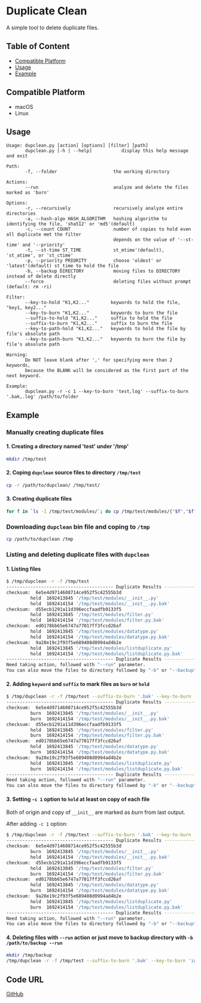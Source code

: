 # Duplicate Clean
A simple tool to delete duplicate files.  

## Table of Content
- [Compatible Platform](#compatible-platform)
- [Usage](#usage)
- [Example](#example)


## Compatible Platform
- macOS
- Linux

## Usage
```bazaar
Usage: dupclean.py [action] [options] [filter] [path]
       dupclean.py [-h | --help]           display this help message and exit

Path:
       -f, --folder                     the working directory

Actions:
       --run                            analyze and delete the files marked as 'burn'

Options:
       -r, --recursively                recursively analyze entire directories
       -a, --hash-algo HASH_ALGORITHM   hashing algorithm to identifying the file, 'sha512' or 'md5'(default)
       -c, --count COUNT                number of copies to hold even all duplicate met the filter
                                        depends on the value of '--st-time' and '--priority'
       -t, --st-time ST_TIME            st_mtime'(default), 'st_atime', or 'st_ctime'
       -p, --priority PRIORITY          choose 'oldest' or 'latest'(default) st_time to hold the file
       -b, --backup DIRECTORY           moving files to DIRECTORY instead of delete directly
       --force                          deleting files without prompt (default: rm -ri)
      
Filter:
       --key-to-hold "K1,K2..."        keywords to hold the file, "key1, key2..."
       --key-to-burn "K1,K2..."        keywords to burn the file
       --suffix-to-hold "K1,K2..."     suffix to hold the file
       --suffix-to-burn "K1,K2..."     suffix to burn the file
       --key-to-path-hold "K1,K2..."   keywords to hold the file by file's absolute path
       --key-to-path-burn "K1,K2..."   keywords to burn the file by file's absolute path

Warning: 
       Do NOT leave blank after ',' for specifying more than 2 keywords, 
       because the BLANK will be considered as the first part of the next keyword. 
       
Example:
       dupclean.py -r -c 1 --key-to-burn 'test,log' --suffix-to-burn '.bak,.log' /path/to/folder
```

## Example

### Manually creating duplicate files
#### 1. Creating a directory named 'test' under '/tmp'
```bash
mkdir /tmp/test
```

#### 2. Coping `dupclean` source files to directory `/tmp/test`
```bash
cp -r /path/to/dupclean/ /tmp/test/
```

#### 3. Creating duplicate files
```bash
for f in `ls -1 /tmp/test/modules/`; do cp /tmp/test/modules/{"$f","$f".bak}; done
```

### Downloading `dupclean` bin file and coping to `/tmp`
```bash
cp /path/to/dupclean /tmp
```

### Listing and deleting duplicate files with `dupclean`

#### 1. Listing files
```bash
$ /tmp/dupclean -r -f /tmp/test
---------------------------------------- Duplicate Results ----------------------------------------
checksum:  6e5e4d9714608714ce952f5c42555b3d
         hold  1692413845 '/tmp/test/modules/__init__.py'
         hold  1692414154 '/tmp/test/modules/__init__.py.bak'
checksum:  d55ecb1291a11d396eccfaadfb9133f5
         hold  1692413845 '/tmp/test/modules/filter.py'
         hold  1692414154 '/tmp/test/modules/filter.py.bak'
checksum:  ed0178bb65e6747a77017ff3fccd26af
         hold  1692413845 '/tmp/test/modules/datatype.py'
         hold  1692414154 '/tmp/test/modules/datatype.py.bak'
checksum:  9a20e19c2f93f5e689408d0994ad4b2e
         hold  1692413845 '/tmp/test/modules/listduplicate.py'
         hold  1692414154 '/tmp/test/modules/listduplicate.py.bak'
---------------------------------------- Duplicate Results ----------------------------------------
Need taking action, followed with "--run" parameter.
You can also move the files to directory followed by "-b" or "--backup" instead of deleting directly.

```

#### 2. Adding `keyword` and `suffix` to mark files as `burn` or `hold`
```bash
$ /tmp/dupclean -r -f /tmp/test --suffix-to-burn '.bak' --key-to-burn 'init' 
---------------------------------------- Duplicate Results ----------------------------------------
checksum:  6e5e4d9714608714ce952f5c42555b3d
         burn  1692413845 '/tmp/test/modules/__init__.py'
         burn  1692414154 '/tmp/test/modules/__init__.py.bak'
checksum:  d55ecb1291a11d396eccfaadfb9133f5
         hold  1692413845 '/tmp/test/modules/filter.py'
         burn  1692414154 '/tmp/test/modules/filter.py.bak'
checksum:  ed0178bb65e6747a77017ff3fccd26af
         hold  1692413845 '/tmp/test/modules/datatype.py'
         burn  1692414154 '/tmp/test/modules/datatype.py.bak'
checksum:  9a20e19c2f93f5e689408d0994ad4b2e
         hold  1692413845 '/tmp/test/modules/listduplicate.py'
         burn  1692414154 '/tmp/test/modules/listduplicate.py.bak'
---------------------------------------- Duplicate Results ----------------------------------------
Need taking action, followed with "--run" parameter.
You can also move the files to directory followed by "-b" or "--backup" instead of deleting directly.
```

#### 3. Setting `-c 1` option to `hold` at least on copy of each file
Both of origin and copy of `__init__` are marked as *burn* from last output. 

After adding `-c 1` option:
```bash
$ /tmp/dupclean -r -f /tmp/test --suffix-to-burn '.bak' --key-to-burn 'init' -c 1
---------------------------------------- Duplicate Results ----------------------------------------
checksum:  6e5e4d9714608714ce952f5c42555b3d
         burn  1692413845 '/tmp/test/modules/__init__.py'
         hold  1692414154 '/tmp/test/modules/__init__.py.bak'
checksum:  d55ecb1291a11d396eccfaadfb9133f5
         hold  1692413845 '/tmp/test/modules/filter.py'
         burn  1692414154 '/tmp/test/modules/filter.py.bak'
checksum:  ed0178bb65e6747a77017ff3fccd26af
         hold  1692413845 '/tmp/test/modules/datatype.py'
         burn  1692414154 '/tmp/test/modules/datatype.py.bak'
checksum:  9a20e19c2f93f5e689408d0994ad4b2e
         hold  1692413845 '/tmp/test/modules/listduplicate.py'
         burn  1692414154 '/tmp/test/modules/listduplicate.py.bak'
---------------------------------------- Duplicate Results ----------------------------------------
Need taking action, followed with "--run" parameter.
You can also move the files to directory followed by "-b" or "--backup" instead of deleting directly.
```

#### 4. Deleting files with `--run` action or just move to backup directory with `-b /path/to/backup --run` 
```bash
mkdir /tmp/backup
/tmp/dupclean -r -f /tmp/test --suffix-to-burn '.bak' --key-to-burn 'init' -c 1 -b /tmp/backup --run
```

## Code URL
[GitHub](https://github.com/n0rvyn/dupclean)
